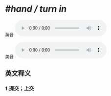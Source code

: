 # ***\#hand / turn in*** 
英音
<audio src="./media/hand   turn in1_AAC.aac" controls="controls"></audio>

美音
<audio src="./media/hand   turn in2_AAC.aac" controls="controls"></audio>



  

英文释义
---
### 1.**提交；上交**  


